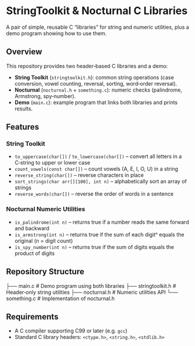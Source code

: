 # StringToolkit & Nocturnal C Libraries

A pair of simple, reusable C “libraries” for string and numeric utilities, plus a demo program showing how to use them.

## Overview
This repository provides two header‑based C libraries and a demo:
- **String Toolkit** (`stringtoolkit.h`): common string operations (case conversion, vowel counting, reversal, sorting, word‑order reversal).  
- **Nocturnal** (`nocturnal.h` + `something.c`): numeric checks (palindrome, Armstrong, spy‑number).  
- **Demo** (`main.c`): example program that links both libraries and prints results.

## Features

### String Toolkit
- `to_uppercase(char[])` / `to_lowercase(char[])` – convert all letters in a C‑string to upper or lower case  
- `count_vowels(const char[])` – count vowels (A, E, I, O, U) in a string  
- `reverse_string(char[])` – reverse characters in place  
- `sort_strings(char arr[][100], int n)` – alphabetically sort an array of strings  
- `reverse_words(char[])` – reverse the order of words in a sentence  

### Nocturnal Numeric Utilities
- `is_palindrome(int n)` – returns true if a number reads the same forward and backward  
- `is_armstrong(int n)` – returns true if the sum of each digitⁿ equals the original (n = digit count)  
- `is_spy_number(int n)` – returns true if the sum of digits equals the product of digits  

## Repository Structure
├── main.c # Demo program using both libraries
├── stringtoolkit.h # Header‑only string utilities
├── nocturnal.h # Numeric utilities API
└── something.c # Implementation of nocturnal.h

## Requirements
- A C compiler supporting C99 or later (e.g. `gcc`)  
- Standard C library headers: `<ctype.h>`, `<string.h>`, `<stdlib.h>`  


